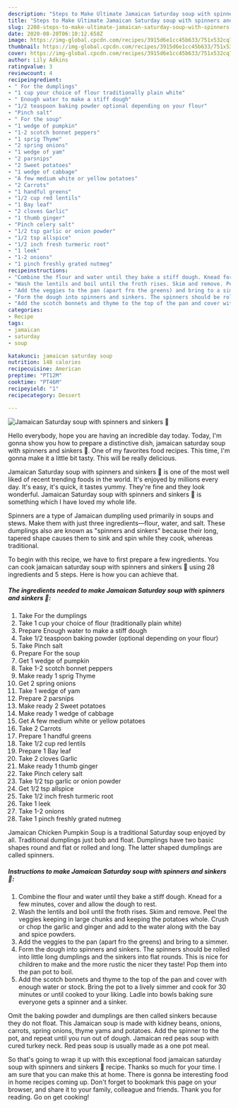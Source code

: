 ```yaml
---
description: "Steps to Make Ultimate Jamaican Saturday soup with spinners and sinkers 🌱"
title: "Steps to Make Ultimate Jamaican Saturday soup with spinners and sinkers 🌱"
slug: 2208-steps-to-make-ultimate-jamaican-saturday-soup-with-spinners-and-sinkers
date: 2020-08-20T06:10:12.658Z
image: https://img-global.cpcdn.com/recipes/3915d6e1cc45b633/751x532cq70/jamaican-saturday-soup-with-spinners-and-sinkers-🌱-recipe-main-photo.jpg
thumbnail: https://img-global.cpcdn.com/recipes/3915d6e1cc45b633/751x532cq70/jamaican-saturday-soup-with-spinners-and-sinkers-🌱-recipe-main-photo.jpg
cover: https://img-global.cpcdn.com/recipes/3915d6e1cc45b633/751x532cq70/jamaican-saturday-soup-with-spinners-and-sinkers-🌱-recipe-main-photo.jpg
author: Lily Adkins
ratingvalue: 3
reviewcount: 4
recipeingredient:
- " For the dumplings"
- "1 cup your choice of flour traditionally plain white"
- " Enough water to make a stiff dough"
- "1/2 teaspoon baking powder optional depending on your flour"
- "Pinch salt"
- " For the soup"
- "1 wedge of pumpkin"
- "1-2 scotch bonnet peppers"
- "1 sprig Thyme"
- "2 spring onions"
- "1 wedge of yam"
- "2 parsnips"
- "2 Sweet potatoes"
- "1 wedge of cabbage"
- "A few medium white or yellow potatoes"
- "2 Carrots"
- "1 handful greens"
- "1/2 cup red lentils"
- "1 Bay leaf"
- "2 cloves Garlic"
- "1 thumb ginger"
- "Pinch celery salt"
- "1/2 tsp garlic or onion powder"
- "1/2 tsp allspice"
- "1/2 inch fresh turmeric root"
- "1 leek"
- "1-2 onions"
- "1 pinch freshly grated nutmeg"
recipeinstructions:
- "Combine the flour and water until they bake a stiff dough. Knead for a few minutes, cover and allow the dough to rest."
- "Wash the lentils and boil until the froth rises. Skim and remove. Peel the veggies keeping in large chunks and keeping the potatoes whole. Crush or chop the garlic and ginger and add to the water along with the bay and spice powders."
- "Add the veggies to the pan (apart fro the greens) and bring to a simmer."
- "Form the dough into spinners and sinkers. The spinners should be rolled into little long dumplings and the sinkers into flat rounds. This is nice for children to make and the more rustic the nicer they taste! Pop them into the pan pot to boil."
- "Add the scotch bonnets and thyme to the top of the pan and cover with enough water or stock. Bring the pot to a lively simmer and cook for 30 minutes or until cooked to your liking. Ladle into bowls baking sure everyone gets a spinner and a sinker."
categories:
- Recipe
tags:
- jamaican
- saturday
- soup

katakunci: jamaican saturday soup 
nutrition: 148 calories
recipecuisine: American
preptime: "PT12M"
cooktime: "PT46M"
recipeyield: "1"
recipecategory: Dessert

---
```



![Jamaican Saturday soup with spinners and sinkers 🌱](https://img-global.cpcdn.com/recipes/3915d6e1cc45b633/751x532cq70/jamaican-saturday-soup-with-spinners-and-sinkers-🌱-recipe-main-photo.jpg)

Hello everybody, hope you are having an incredible day today. Today, I'm gonna show you how to prepare a distinctive dish, jamaican saturday soup with spinners and sinkers 🌱. One of my favorites food recipes. This time, I'm gonna make it a little bit tasty. This will be really delicious.

Jamaican Saturday soup with spinners and sinkers 🌱 is one of the most well liked of recent trending foods in the world. It's enjoyed by millions every day. It's easy, it's quick, it tastes yummy. They're fine and they look wonderful. Jamaican Saturday soup with spinners and sinkers 🌱 is something which I have loved my whole life.

Spinners are a type of Jamaican dumpling used primarily in soups and stews. Make them with just three ingredients—flour, water, and salt. These dumplings also are known as &#34;spinners and sinkers&#34; because their long, tapered shape causes them to sink and spin while they cook, whereas traditional.


To begin with this recipe, we have to first prepare a few ingredients. You can cook jamaican saturday soup with spinners and sinkers 🌱 using 28 ingredients and 5 steps. Here is how you can achieve that.

<!--inarticleads1-->

##### The ingredients needed to make Jamaican Saturday soup with spinners and sinkers 🌱:

1. Take  For the dumplings
1. Take 1 cup your choice of flour (traditionally plain white)
1. Prepare  Enough water to make a stiff dough
1. Take 1/2 teaspoon baking powder (optional depending on your flour)
1. Take Pinch salt
1. Prepare  For the soup
1. Get 1 wedge of pumpkin
1. Take 1-2 scotch bonnet peppers
1. Make ready 1 sprig Thyme
1. Get 2 spring onions
1. Take 1 wedge of yam
1. Prepare 2 parsnips
1. Make ready 2 Sweet potatoes
1. Make ready 1 wedge of cabbage
1. Get A few medium white or yellow potatoes
1. Take 2 Carrots
1. Prepare 1 handful greens
1. Take 1/2 cup red lentils
1. Prepare 1 Bay leaf
1. Take 2 cloves Garlic
1. Make ready 1 thumb ginger
1. Take Pinch celery salt
1. Take 1/2 tsp garlic or onion powder
1. Get 1/2 tsp allspice
1. Take 1/2 inch fresh turmeric root
1. Take 1 leek
1. Take 1-2 onions
1. Take 1 pinch freshly grated nutmeg


Jamaican Chicken Pumpkin Soup is a traditional Saturday soup enjoyed by all. Traditional dumplings just bob and float. Dumplings have two basic shapes round and flat or rolled and long. The latter shaped dumplings are called spinners. 

<!--inarticleads2-->

##### Instructions to make Jamaican Saturday soup with spinners and sinkers 🌱:

1. Combine the flour and water until they bake a stiff dough. Knead for a few minutes, cover and allow the dough to rest.
1. Wash the lentils and boil until the froth rises. Skim and remove. Peel the veggies keeping in large chunks and keeping the potatoes whole. Crush or chop the garlic and ginger and add to the water along with the bay and spice powders.
1. Add the veggies to the pan (apart fro the greens) and bring to a simmer.
1. Form the dough into spinners and sinkers. The spinners should be rolled into little long dumplings and the sinkers into flat rounds. This is nice for children to make and the more rustic the nicer they taste! Pop them into the pan pot to boil.
1. Add the scotch bonnets and thyme to the top of the pan and cover with enough water or stock. Bring the pot to a lively simmer and cook for 30 minutes or until cooked to your liking. Ladle into bowls baking sure everyone gets a spinner and a sinker.


Omit the baking powder and dumplings are then called sinkers because they do not float. This Jamaican soup is made with kidney beans, onions, carrots, spring onions, thyme yams and potatoes. Add the spinner to the pot, and repeat until you run out of dough. Jamaican red peas soup with cured turkey neck. Red peas soup is usually made as a one pot meal. 

So that's going to wrap it up with this exceptional food jamaican saturday soup with spinners and sinkers 🌱 recipe. Thanks so much for your time. I am sure that you can make this at home. There is gonna be interesting food in home recipes coming up. Don't forget to bookmark this page on your browser, and share it to your family, colleague and friends. Thank you for reading. Go on get cooking!
